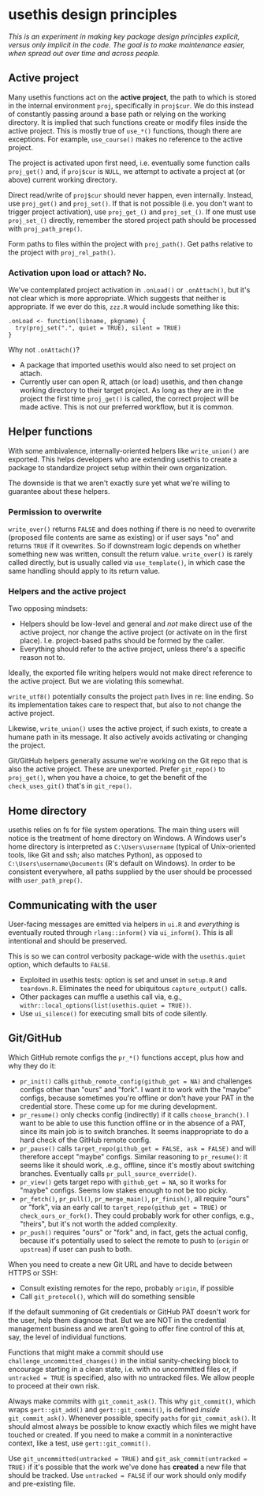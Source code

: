 # usethis design principles

*This is an experiment in making key package design principles explicit, versus only implicit in the code. The goal is to make maintenance easier, when spread out over time and across people.*

## Active project

Many usethis functions act on the **active project**, the path to which is stored in the internal environment `proj`, specifically in `proj$cur`.
We do this instead of constantly passing around a base path or relying on the working directory.
It is implied that such functions create or modify files inside the active project.
This is mostly true of `use_*()` functions, though there are exceptions.
For example, `use_course()` makes no reference to the active project.

The project is activated upon first need, i.e. eventually some function calls `proj_get()` and, if `proj$cur` is `NULL`, we attempt to activate a project at (or above) current working directory.

Direct read/write of `proj$cur` should never happen, even internally.
Instead, use `proj_get()` and `proj_set()`.
If that is not possible (i.e. you don't want to trigger project activation), use `proj_get_()` and `proj_set_()`.
If one must use `proj_set_()` directly, remember the stored project path should be processed with `proj_path_prep()`.

Form paths to files within the project with `proj_path()`.
Get paths relative to the project with `proj_rel_path()`.

### Activation upon load or attach? No.

We've contemplated project activation in `.onLoad()` or `.onAttach()`, but it's not clear which is more appropriate.
Which suggests that neither is appropriate.
If we ever do this, `zzz.R` would include something like this:

``` {.r}
.onLoad <- function(libname, pkgname) {
  try(proj_set(".", quiet = TRUE), silent = TRUE)
}
```

Why not `.onAttach()`?

-   A package that imported usethis would also need to set project on attach.
-   Currently user can open R, attach (or load) usethis, and then change working directory to their target project. As long as they are in the project the first time `proj_get()` is called, the correct project will be made active. This is not our preferred workflow, but it is common.

## Helper functions

With some ambivalence, internally-oriented helpers like `write_union()` are exported.
This helps developers who are extending usethis to create a package to standardize project setup within their own organization.

The downside is that we aren't exactly sure yet what we're willing to guarantee about these helpers.

### Permission to overwrite

`write_over()` returns `FALSE` and does nothing if there is no need to overwrite (proposed file contents are same as existing) or if user says "no" and returns `TRUE` if it ovewrites.
So if downstream logic depends on whether something new was written, consult the return value.
`write_over()` is rarely called directly, but is usually called via `use_template()`, in which case the same handling should apply to its return value.

### Helpers and the active project

Two opposing mindsets:

-   Helpers should be low-level and general and *not* make direct use of the active project, nor change the active project (or activate on in the first place). I.e. project-based paths should be formed by the caller.
-   Everything should refer to the active project, unless there's a specific reason not to.

Ideally, the exported file writing helpers would not make direct reference to the active project.
But we are violating this somewhat.

`write_utf8()` potentially consults the project `path` lives in re: line ending.
So its implementation takes care to respect that, but also to not change the active project.

Likewise, `write_union()` uses the active project, if such exists, to create a humane path in its message.
It also actively avoids activating or changing the project.

Git/GitHub helpers generally assume we're working on the Git repo that is also the active project.
These are unexported.
Prefer `git_repo()` to `proj_get()`, when you have a choice, to get the benefit of the `check_uses_git()` that's in `git_repo()`.

## Home directory

usethis relies on fs for file system operations.
The main thing users will notice is the treatment of home directory on Windows.
A Windows user's home directory is interpreted as `C:\Users\username` (typical of Unix-oriented tools, like Git and ssh; also matches Python), as opposed to `C:\Users\username\Documents` (R's default on Windows).
In order to be consistent everywhere, all paths supplied by the user should be processed with `user_path_prep()`.

## Communicating with the user

User-facing messages are emitted via helpers in `ui.R` and *everything* is eventually routed through `rlang::inform()` via `ui_inform()`.
This is all intentional and should be preserved.

This is so we can control verbosity package-wide with the `usethis.quiet` option, which defaults to `FALSE`.

-   Exploited in usethis tests: option is set and unset in `setup.R` and `teardown.R`. Eliminates the need for ubiquitous `capture_output()` calls.
-   Other packages can muffle a usethis call via, e.g., `withr::local_options(list(usethis.quiet = TRUE))`.
-   Use `ui_silence()` for executing small bits of code silently.

## Git/GitHub

Which GitHub remote configs the `pr_*()` functions accept, plus how and why they do it:

-   `pr_init()` calls `github_remote_config(github_get = NA)` and challenges configs other than "ours" and "fork". I want it to work with the "maybe" configs, because sometimes you're offline or don't have your PAT in the credential store. These come up for me during development.
-   `pr_resume()` only checks config (indirectly) if it calls `choose_branch()`. I want to be able to use this function offline or in the absence of a PAT, since its main job is to switch branches. It seems inappropriate to do a hard check of the GitHub remote config.
-   `pr_pause()` calls `target_repo(github_get = FALSE, ask = FALSE)` and will therefore accept "maybe" configs. Similar reasoning to `pr_resume()`: it seems like it should work, .e.g., offline, since it's mostly about switching branches. Eventually calls `pr_pull_source_override()`.
-   `pr_view()` gets target repo with `github_get = NA`, so it works for "maybe" configs. Seems low stakes enough to not be too picky.
-   `pr_fetch()`, `pr_pull()`, `pr_merge_main()`, `pr_finish()`, all require "ours" or "fork", via an early call to `target_repo(github_get = TRUE)` or `check_ours_or_fork()`. They could probably work for other configs, e.g., "theirs", but it's not worth the added complexity.
-   `pr_push()` requires "ours" or "fork" and, in fact, gets the actual config, because it's potentially used to select the remote to push to (`origin` or `upstream`) if user can push to both.

When you need to create a new Git URL and have to decide between HTTPS or SSH:

-   Consult existing remotes for the repo, probably `origin`, if possible
-   Call `git_protocol()`, which will do something sensible

If the default summoning of Git credentials or GitHub PAT doesn't work for the user, help them diagnose that.
But we are NOT in the credential management business and we aren't going to offer fine control of this at, say, the level of individual functions.

Functions that might make a commit should use `challenge_uncommitted_changes()` in the initial sanity-checking block to encourage starting in a clean state, i.e. with no uncommitted files or, if `untracked = TRUE` is specified, also with no untracked files.
We allow people to proceed at their own risk.

Always make commits with `git_commit_ask()`.
This why `git_commit()`, which wraps `gert::git_add()` and `gert::git_commit()`, is defined *inside* `git_commit_ask()`.
Whenever possible, specify `paths` for `git_commit_ask()`.
It should almost always be possible to know exactly which files we might have touched or created.
If you need to make a commit in a noninteractive context, like a test, use `gert::git_commit()`.

Use `git_uncommitted(untracked = TRUE)` and `git_ask_commit(untracked = TRUE)` if it's possible that the work we've done has **created** a new file that should be tracked.
Use `untracked = FALSE` if our work should only modify and pre-existing file.
